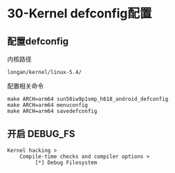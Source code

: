 # 30-Kernel defconfig配置

## 配置defconfig

内核路径

```
longan/kernel/linux-5.4/
```

配置相关命令

```
make ARCH=arm64 sun50iw9p1smp_h618_android_defconfig
make ARCH=arm64 menuconfig
make ARCH=arm64 savedefconfig
```



## 开启 DEBUG_FS

```
Kernel hacking > 
	Compile-time checks and compiler options >
		 [*] Debug Filesystem
```



